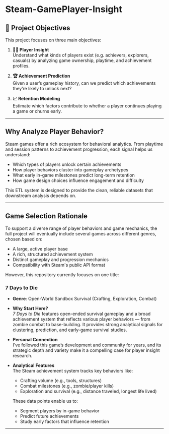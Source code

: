 # Steam-GamePlayer-Insight

## 🎯 Project Objectives

This project focuses on three main objectives:

1. **🧑‍💻 Player Insight**  
   Understand what kinds of players exist (e.g. achievers, explorers, casuals) by analyzing game ownership, playtime, and achievement profiles.

2. **🏆 Achievement Prediction**  
   Given a user’s gameplay history, can we predict which achievements they’re likely to unlock next?

3. **📈 Retention Modeling**  
   Estimate which factors contribute to whether a player continues playing a game or churns early.

---

## Why Analyze Player Behavior?

Steam games offer a rich ecosystem for behavioral analytics. From playtime and session patterns to achievement progression, each signal helps us understand:

- Which types of players unlock certain achievements  
- How player behaviors cluster into gameplay archetypes  
- What early in-game milestones predict long-term retention  
- How game design choices influence engagement and difficulty

This ETL system is designed to provide the clean, reliable datasets that downstream analysis depends on.

---

## Game Selection Rationale

To support a diverse range of player behaviors and game mechanics, the full project will eventually include several games across different genres, chosen based on:

- A large, active player base  
- A rich, structured achievement system  
- Distinct gameplay and progression mechanics  
- Compatibility with Steam's public API format  

However, this repository currently focuses on one title:

### 7 Days to Die

- **Genre**: Open-World Sandbox Survival (Crafting, Exploration, Combat)

- **Why Start Here?**  
  *7 Days to Die* features open-ended survival gameplay and a broad achievement system that reflects various player behaviors — from zombie combat to base-building. It provides strong analytical signals for clustering, prediction, and early-game survival studies.

- **Personal Connection**  
  I’ve followed this game’s development and community for years, and its strategic depth and variety make it a compelling case for player insight research.

- **Analytical Features**  
  The Steam achievement system tracks key behaviors like:
  - Crafting volume (e.g., tools, structures)
  - Combat milestones (e.g., zombie/player kills)
  - Exploration and survival (e.g., distance traveled, longest life lived)

  These data points enable us to:
  - Segment players by in-game behavior  
  - Predict future achievements  
  - Study early factors that influence retention  

---